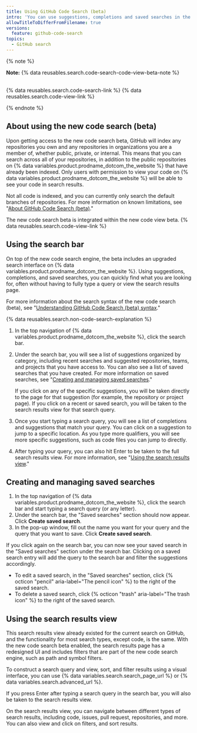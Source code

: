 ```yaml
---
title: Using GitHub Code Search (beta)
intro: 'You can use suggestions, completions and saved searches in the upgraded search interface to quickly find what you are looking for across {% data variables.product.prodname_dotcom_the_website %}.'
allowTitleToDifferFromFilename: true
versions:
  feature: github-code-search
topics:
  - GitHub search
---
```


{% note %}

**Note:** {% data reusables.search.code-search-code-view-beta-note %}<br><br>

{% data reusables.search.code-search-link %} {% data reusables.search.code-view-link %}

{% endnote %}

## About using the new code search (beta)

Upon getting access to the new code search beta, GitHub will index any repositories you own and any repositories in organizations you are a member of, whether public, private, or internal. This means that you can search across all of your repositories, in addition to the public repositories on {% data variables.product.prodname_dotcom_the_website %} that have already been indexed. Only users with permission to view your code on {% data variables.product.prodname_dotcom_the_website %} will be able to see your code in search results.

Not all code is indexed, and you can currently only search the default branches of repositories. For more information on known limitations, see "[About GitHub Code Search (beta)](/search-github/github-code-search/about-github-code-search#limitations)."

The new code search beta is integrated within the new code view beta. {% data reusables.search.code-view-link %}

## Using the search bar

On top of the new code search engine, the beta includes an upgraded search interface on {% data variables.product.prodname_dotcom_the_website %}. Using suggestions, completions, and saved searches, you can quickly find what you are looking for, often without having to fully type a query or view the search results page.

For more information about the search syntax of the new code search (beta), see "[Understanding GitHub Code Search (beta) syntax](/search-github/github-code-search/understanding-github-code-search-syntax)."

{% data reusables.search.non-code-search-explanation %}

1. In the top navigation of {% data variables.product.prodname_dotcom_the_website %}, click the search bar.
1. Under the search bar, you will see a list of suggestions organized by category, including recent searches and suggested repositories, teams, and projects that you have access to. You can also see a list of saved searches that you have created. For more information on saved searches, see "[Creating and managing saved searches](#creating-and-managing-saved-searches)."

    If you click on any of the specific suggestions, you will be taken directly to the page for that suggestion (for example, the repository or project page). If you click on a recent or saved search, you will be taken to the search results view for that search query. 

1. Once you start typing a search query, you will see a list of completions and suggestions that match your query. You can click on a suggestion to jump to a specific location. As you type more qualifiers, you will see more specific suggestions, such as code files you can jump to directly.
1.  After typing your query, you can also hit Enter to be taken to the full search results view. For more information, see "[Using the search results view](#using-the-search-results-view)."

## Creating and managing saved searches

1. In the top navigation of {% data variables.product.prodname_dotcom_the_website %}, click the search bar and start typing a search query (or any letter).
2. Under the search bar, the "Saved searches" section should now appear. Click **Create saved search**.
3. In the pop-up window, fill out the name you want for your query and the query that you want to save. Click **Create saved search**.

If you click again on the search bar, you can now see your saved search in the "Saved searches" section under the search bar. Clicking on a saved search entry will add the query to the search bar and filter the suggestions accordingly.
- To edit a saved search, in the "Saved searches" section, click {% octicon "pencil" aria-label="The pencil icon" %} to the right of the saved search. 
- To delete a saved search, click {% octicon "trash" aria-label="The trash icon" %} to the right of the saved search.

## Using the search results view

This search results view already existed for the current search on GitHub, and the functionality for most search types, except code, is the same. With the new code search beta enabled, the search results page has a redesigned UI and includes filters that are part of the new code search engine, such as path and symbol filters. 

To construct a search query and view, sort, and filter results using a visual interface, you can use {% data variables.search.search_page_url %} or {% data variables.search.advanced_url %}.

If you press Enter after typing a search query in the search bar, you will also be taken to the search results view.

On the search results view, you can navigate between different types of search results, including code, issues, pull request, repositories, and more. You can also view and click on filters, and sort results.
